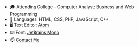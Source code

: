 - 🎓 Attending College - Computer Analyst: Business and Web Programming
- 🌱 Languages: HTML, CSS, PHP, JavaScript, C++
- 🖥️ Text Editor: <a href="https://atom.io/">Atom</a>
- ⌨️ Font: <a href="https://www.jetbrains.com/lp/mono/">JetBrains Mono</a>
- 📫 <a href="https://twitter.com/anndotsocial">Contact Me</a>



<!---
anndot/anndot is a ✨ special ✨ repository because its `README.md` (this file) appears on your GitHub profile.
You can click the Preview link to take a look at your changes.
--->
